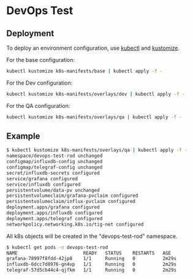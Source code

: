 # DevOps Test



## Deployment


To deploy an environment configuration, use [kubectl](https://kubectl.docs.kubernetes.io/installation/kubectl/) and [kustomize](https://kubectl.docs.kubernetes.io/installation/kustomize/).

For the base configuration:
```bash
kubectl kustomize k8s-manifests/base | kubectl apply -f -
```
For the Dev configuration:
```bash
kubectl kustomize k8s-manifests/overlays/dev | kubectl apply -f -
```
For the QA configuration:
```bash
kubectl kustomize k8s-manifests/overlays/qa | kubectl apply -f -
```

## Example

```bash
$ kubectl kustomize k8s-manifests/overlays/qa | kubectl apply -f -
namespace/devops-test-rod unchanged
configmap/influxdb-config unchanged
configmap/telegraf-config unchanged
secret/influxdb-secrets configured
service/grafana configured
service/influxdb configured
persistentvolume/data-pv unchanged
persistentvolumeclaim/grafana-pvclaim configured
persistentvolumeclaim/influx-pvclaim configured
deployment.apps/grafana configured
deployment.apps/influxdb configured
deployment.apps/telegraf configured
networkpolicy.networking.k8s.io/tig-net configured
```
All k8s objects will be created in the "devops-test-rod" namespace.
```bash
$ kubectl get pods -n devops-test-rod
NAME                        READY   STATUS    RESTARTS   AGE
grafana-78997f8fdd-42jp8    1/1     Running   0          2m29s
influxdb-6dcc7d8976-gn4vp   1/1     Running   0          2m29s
telegraf-57d5cb44c4-qjfkm   1/1     Running   0          2m29s
```